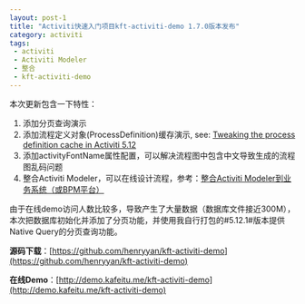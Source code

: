 ```yaml
---
layout: post-1
title: "Activiti快速入门项目kft-activiti-demo 1.7.0版本发布"
category: activiti
tags:
 - activiti
 - Activiti Modeler
 - 整合
 - kft-activiti-demo
---
```


本次更新包含一下特性：

1. 添加分页查询演示
2. 添加流程定义对象(ProcessDefinition)缓存演示, see: [Tweaking the process definition cache in Activiti 5.12](http://www.jorambarrez.be/blog/2012/12/20/tweaking-process-definition-cache/)
3. 添加activityFontName属性配置，可以解决流程图中包含中文导致生成的流程图乱码问题
4. 整合Activiti Modeler，可以在线设计流程，参考：[整合Activiti Modeler到业务系统（或BPM平台）](/activiti/2013/03/10/integrate-activiti-modeler.html)

由于在线demo访问人数比较多，导致产生了大量数据（数据库文件接近300M），本次把数据库初始化并添加了分页功能，并使用我自行打包的#5.12.1#版本提供Native Query的分页查询功能。 

**源码下载**：[https://github.com/henryyan/kft-activiti-demo](https://github.com/henryyan/kft-activiti-demo)

**在线Demo**：[http://demo.kafeitu.me/kft-activiti-demo](http://demo.kafeitu.me/kft-activiti-demo)
